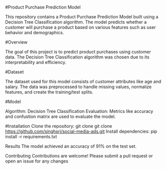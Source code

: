 #Product Purchase Prediction Model

This repository contains a Product Purchase Prediction Model built using a Decision Tree Classification algorithm. The model predicts whether a customer will purchase a product based on various features such as user behavior and demographics.

#Overview

The goal of this project is to predict product purchases using customer data. The Decision Tree Classification algorithm was chosen due to its interpretability and efficiency.

#Dataset

The dataset used for this model consists of customer attributes like age and salary.
The data was preprocessed to handle missing values, normalize features, and create the training/test splits.

#Model

Algorithm: Decision Tree Classification
Evaluation: Metrics like accuracy and confustion matrix are used to evaluate the model.


#Installation
Clone the repository:
git clone git clone https://github.com/singhsrj/social-media-ads.git
Install dependencies:
pip install -r requirements.txt



Results
The model achieved an accuracy of 91% on the test set.

Contributing
Contributions are welcome! Please submit a pull request or open an issue for any changes
